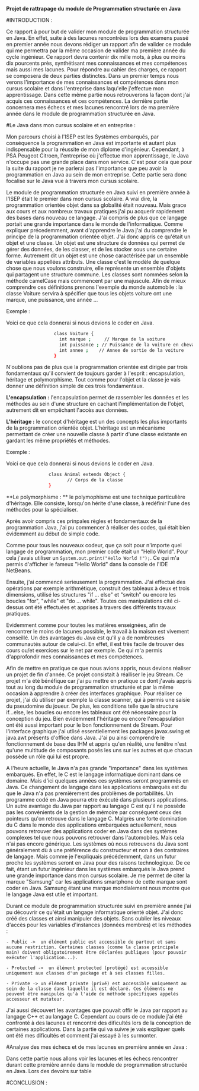 **Projet de rattrapage du module de Programmation structurée en Java**


#INTRODUCTION :

Ce rapport à pour but de valider mon module de programmation structurée en Java. En effet, suite à des lacunes rencontrées lors des examens passé en premier année nous devons rédiger un rapport afin de valider ce module qui me permettra par la même occasion de valider ma première année du cycle ingénieur.
Ce rapport devra contenir dix mille mots, à plus ou moins dix pourcents près, synthétisant mes connaissances et mes compétences mais aussi mes lacunes. Pour répondre au cahier des charges, ce rapport se composera de deux parties distinctes. 
Dans un premier temps nous verons l'importance de mes connaissances et compétences dans mon cursus scolaire et dans 
l'entreprise dans laqu'elle j'effectue mon apprentissage. Dans cette même partie nous retrouverons la façon dont j'ai acquis ces connaissances et ces compétences. La dernière partie concernera mes échecs et mes lacunes rencontré lors de ma première année dans le module de programmation structurée en Java.



#Le Java dans mon cursus scolaire et en entreprise :

Mon parcours choisi à l'ISEP est les Systèmes embarqués, par conséquence la programmation en Java est importante et autant plus indispensable pour la réussite de mon diplome d'ingénieur. Cependant, à PSA Peugeot Citroen, l'entreprise où j'effectue mon apprentissage, le Java n'occupe pas une grande place dans mon service. C'est pour cela que pour la suite du rapport je ne parlerai pas l'importance que peu avoir la programmation en Java au sein de mon entreprise. Cette partie sera donc focalisé sur le Java vue à travers mon cursus scolaire. 

Le module de programmation structurée en Java suivi en première année à l'ISEP était le premier dans mon cursus scolaire. A vrai dire, la programmation orientée objet dans sa globalité était nouveau. Mais grace aux cours et aux nombreux travaux pratiques j'ai pu acquerir rapidement des bases dans nouveau ce langage. J'ai compris de plus que ce langage portait une grande importance dans le monde de l'informatique. 
Comme expliquer précedemment, avant d'apprendre le Java j'ai du comprendre le principe de la programmation orientée objet. J'ai donc appris ce qu'était un objet et une classe. Un objet est une structure de données qui permet de gérer des données, de les classer, et de les stocker sous une certaine forme. Autrement dit un objet est une chose caractérisée par un ensemble de variables appellées attributs. Une classe c'est le modèle de quelque chose que nous voulons construire, elle représente un ensemble d'objets qui partagent une structure commune. Les classes sont nommées selon la méthode camelCase mais commencent par une majuscule.
Afin de mieux comprendre ces définitions prenons l'exemple du monde automobile :
    la classe Voiture servira à spécifier que tous les objets voiture ont une marque, une puissance, une année ...
    
Exemple : 

Voici ce que cela donnerai si nous devions le coder en Java.
```sh
                  class Voiture {
                    int marque ;     // Marque de la voiture 
                    int puissance ; // Puissance de la voiture en chevaux
                    int annee ;    // Annee de sortie de la voiture
                  }          
```
      
N'oublions pas de plus que la programmation orientée est dirigée par trois fondamentaux qu'il convient de toujours garder à l'esprit : encapsulation, héritage et polymorphisme. Tout comme pour l'objet et la classe je vais donner une définition simple de ces trois fondamentaux. 

**L'encapsulation :** l'encapsulation permet de rassembler les données et les méthodes au sein d'une structure en cachant l'implémentation de l'objet, autrement dit en empêchant l'accès aux données. 

**L'héritage :** le concept d'héritage est un des concepts les plus importants de la programmation orientée objet. L'héritage est un mécanisme permettant de créer une nouvelle classe à partir d'une classe existante en gardant les même propriétés et méthodes.

Exemple : 

Voici ce que cela donnerai si nous devions le coder en Java.
```sh 
                class Animal extends Object {
	                   // Corps de la classe 
                }
``` 

**Le polymorphisme : ** le polymophisme est une technique particulière d'héritage. Elle consiste, lorsqu'on hérite d'une classe, à redéfinir l'une des méthodes pour la spécialiser.


Après avoir compris ces prinpales règles et fondamentaux de la programmation Java, j'ai pu commencer à réaliser des codes, qui était bien évidemment au début de simple code. 

Comme pour tous les nouveaux codeur, que ça soit pour n'importe quel langage de programmation, mon premier code était un "Hello World". Pour cela j'avais utiliser un ``System.out.print("Hello World !");``. Ce qui m'a permis d'afficher le fameux "Hello World" dans la console de l'IDE NetBeans. 

Ensuite, j'ai commencé serieusement la programmation. J'ai effectué des opérations par exemple arithmétique, construit des tableaux à deux et trois dimensions, utilisé les structures "if ... else" et "switch" ou encore les boucles "for", "while" et "do ... while".
Toutes ces manipulations cité ci-dessus ont été effectuées et apprises à travers des différents travaux pratiques.

Evidemment comme pour toutes les matières enseignées, afin de rencontrer le moins de lacunes possible, le travail à la maison est vivement conseillé. Un des avantages du Java est qu'il y a de nombreuses communautés autour de celui-ci. En effet, il est très facile de trouver des cours ou/et exercices sur le net par exemple. Ce qui m'a permis d'approfondir mes connaissances et mes compétences. 

Afin de mettre en pratique ce que nous avions appris, nous devions réaliser un projet de fin d'année. Ce projet consistait à réalliser le jeu Stream. Ce projet m'a été bénéfique car j'ai pu mettre en pratique ce dont j'avais appris tout au long du module de programmation structurée et par la même occasion à apprendre à créer des interfaces graphique. Pour réaliser ce projet, j'ai dù utiliser par exemple la classe scanner, qui à permis une saisie du pseudomine du joueur. De plus, les conditions telle que la structure if...else, les boucles ou encore les tableaux ont été nécessaire pour la conception du jeu. Bien evidemment l'héritage ou encore l'encapsulation ont été aussi important pour le bon fonctionnement de Stream.
Pour l'interface graphique j'ai utlisé essentiellement les packages javax.swing et java.awt présents d'office dans Java. J'ai pu ainsi comprendre le fonctionnement de base des IHM et appris qu'en réalité, une fenêtre n'est qu'une multitude de composants posés les uns sur les autres et que chacun possède un rôle qui lui est propre.

A l'heure actuelle, le Java n'a pas grande "importance" dans les systèmes embarqués. En effet, le C est le langage informatique dominant dans ce domaine. Mais d'ici quelques années ces systèmes seront programmés en Java. Ce changement de langage dans les applications embarqués est du que le Java n'a pas premièrement des problèmes de portabilités. Un programme codé en Java pourra etre éxécuté dans plusieurs applications. Un autre avantage du Java par rapport au langage C est qu'il ne possède pas les convénients de la gestion de mémoire par conséquent ceux des pointeurs qu'on retrouve dans le langage C. Malgrès une forte domination du C dans le monde des applications embarquées actuellement, nous pouvons retrouver des applications coder en Java dans des systèmes complexes tel que nous pouvons retrouver dans l'automobiles. Mais cela n'ai pas encore générique. Les systèmes où nous retrouvons du Java sont généralement dù à une préférence du constructeur et non à des contraires de langage. Mais comme je l'expliquais précédemment, dans un futur proche les systèmes seront en Java pour des raisons technologique. 
De ce fait, étant un futur ingénieur dans les systèmes embarqués le Java prend une grande importance dans mon cursus scolaire.
Je me permet de citer la marque "Samsung" car les applications smartphone de cette marque sont coder en Java. Samsung étant une marque mondialement nous montre que le langage Java est utile et important.

Durant ce module de programmation structurée suivi en première année j'ai pu découvrir ce qu'était un langage informatique orienté objet. J'ai donc créé des classes et ainsi manipuler des objets. Sans oublier les niveaux d'accès pour les variables d'instances (données membres) et les méthodes : 

	- Public ->  un élément public est accessible de partout et sans aucune restriction. Certaines classes (comme la classe principale main) doivent obligatoirement être déclarées publiques (pour pouvoir exécuter l'application...).
	
	- Protected ->  un élément protected (protégé) est accessible uniquement aux classes d'un package et à ses classes filles.
	
	- Private -> un élément private (privé) est accessible uniquement au sein de la classe dans laquelle il est déclaré. Ces éléments ne peuvent être manipulés qu'à l'aide de méthode spécifiques appelés accesseur et mutateur.
	
J'ai aussi découvert les avantages que pouvait offir le Java par rapport au langage C++ et au langage C. 
Cependant au cours de ce module j'ai été confronté à des lacunes et rencontré des dificultés lors de la conception de certaines applications. Dans la partie qui va suivre je vais expliquer quels ont été mes dificultés et comment j'ai essayé à les surmonter.


#Analyse des mes échecs et de mes lacunes en première année en Java :

Dans cette partie nous allons voir les lacunes et les échecs rencontrer durant cette première année dans le module de programmation structurée en Java. 
Lors des devoirs sur table 

#CONCLUSION :

